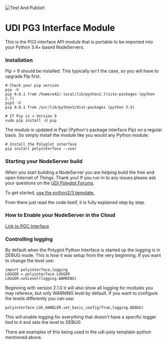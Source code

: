 ![Test And Publish](https://github.com/UniversalDevicesInc/polyglot-v2-python-interface/workflows/Publish%20PyPI%20and%20TestPyPI/badge.svg)

# UDI PG3 Interface Module

This is the PG3 interface API module that is portable to be imported into your Python 3.4+ based NodeServers.

### Installation

Pip > 9 should be installed. This typically isn't the case, so you will have to upgrade Pip first.

```
# Check your pip version
pip -V
pip 9.0.1 from /home/e42/.local/lib/python2.7/site-packages (python 2.7)
pip3 -V
pip 9.0.1 from /usr/lib/python3/dist-packages (python 3.5)

# If Pip is < Version 9
sudo pip install -U pip
```

The module is updated in Pypi (Python's package interface Pip) on a regular basis. So simply install the module like you would any Python module:

```
# Install the Polyglot interface
pip install polyinterface --user
```

### Starting your NodeServer build

When you start building a NodeServer you are helping build the free and open Internet of Things. Thank you! If you run in to any issues please ask your questions on the [UDI Polyglot Forums](http://forum.universal-devices.com/forum/111-polyglot/).

To get started, [use the python2/3 template.](https://github.com/Einstein42/udi-poly-template-python)

From there just read the code itself, it is fully explained step by step.

### How to Enable your NodeServer in the Cloud

[Link to PGC Interface](https://github.com/UniversalDevicesInc/pgc-python-interface/blob/master/README.md)

### Controlling logging

By default when the Polyglot Python Interface is started up the logging is in DEBUG mode. This is how it was setup from the very beginning. If you want to change the level use:

```
import polyinterface,logging
LOGGER = polyinterface.LOGGER
LOGGER.setLevel(logging.WARNING)
```

Beginning with version 2.1.0 it will also show all logging for modules you may referece, but only WARNING level by default. If you want to configure the levels differently you can use:

```
polyinterface.LOG_HANDLER.set_basic_config(True,logging.DEBUG)
```

This will enable logging for everything that doesn't have a specific logger tied to it and sets the level to DEBUG

There are examples of this being used in the udi-poly-template-python mentioned above.
